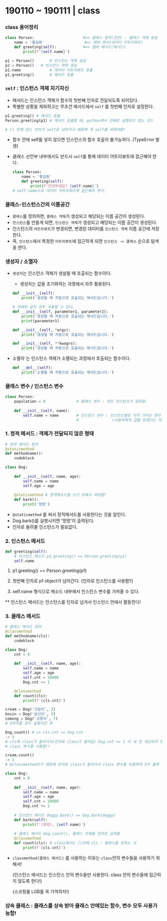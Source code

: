 # 190110 ~ 190111 | class

### class 용어정리

```python
class Person:                      #=> 클래스 정의(선언) : 클래스 객체 생성
    name = '홍길동'                  #=> 멤버 변수(데이터 어트리뷰트)
    def greeting(self):            #=> 멤버 메서드(메서드)
        print(f'{self.name}')
```


```python
p1 = Person()       # 인스턴스 객체 생성
p2 = Person()   # 인스턴스 객체 생성
p1.name             # 데이터 어트리뷰트 호출
p1.greeting()       # 메서드 호출
```

### `self` : 인스턴스 객체 자기자신

* 메서드는 인스턴스 객체가 함수의 첫번째 인자로 전달되도록 되어있다.
* 특별한 상황을 제외하고는 무조건 메서드에서 `self` 를 첫번째 인자로 설정한다.

```python
p1.greeting() # 메서드 호출
Person.greeting(p1) # 메서드 호출할 때, python에서 진짜로 실행되고 있는 코드

# () 안에 있는 인자가 self로 넘어가기 때문에 꼭 self를 써줘야함!
```

* 함수 안에 self를 넣지 않으면 인스턴스의 함수 호출이 불가능하다. (TypeError 발생)

* 클래스 선언부 내부에서도 반드시 `self`를 통해 데이터 어트리뷰트에 접근해야 한다.

  ```python
  class Person:
      name = '홍길동'
      def greeting(self):
          print(f'안녕하세요? {self.name}')
  # self.name으로 데이터 어트리뷰트에 접근해야 한다.
  ```

### 클래스-인스턴스간의 이름공간

* `클래스`를 정의하면, `클래스 객체`가 생성되고 해당되는 이름 공간이 생성된다.
* `인스턴스`를 만들게 되면, `인스턴스 객체`가 생성되고 해당되는 이름 공간이 생성된다.
* 인스턴스의 `어트리뷰트`가 변경되면,  변경된 데이터를 `인스턴스 객체` 이름 공간에 저장한다.
* 즉, `인스턴스`에서 특정한 `어트리뷰트`에 접근하게 되면 `인스턴스 -> 클래스` 순으로 탐색을 한다.

### 생성자 / 소멸자

* `생성자`는 인스턴스 객체가 생설될 때 호출되는 함수이다.

  * 생성자는 값을 초기화하는 과정에서 자주 활용된다.

  ```python
  def __init__(self):
      print('생성될 때 자동으로 호출되는 메서드입니다.')
  ```

  ```python
  # 아래와 같이 모두 사용할 수 있다.
  def __init__(self, parameter1, parameter2):
      print('생성될 때 자동으로 호출되는 메서드입니다.')
      print(parameter1)
  
  def __init__(self, *args):
      print('생성될 때 자동으로 호출되는 메서드입니다.')
  
  def __init__(self, **kwagrs):
      print('생성될 때 자동으로 호출되는 메서드입니다.')
  ```

* 소멸자`는 인스턴스 객체가 소멸되는 과정에서 호출되는 함수이다.

  ```python
  def __del__(self):
      print('소멸될 때 자동으로 호출되는 메서드입니다.')
  ```

### 클래스 변수 / 인스턴스 변수

```python
class Person:
    population = 0              # 클래스 변수 : 모든 인스턴스가 공유함.
    
    def __init__(self, name):   
        self.name = name        # 인스턴스 변수 : 인스턴스별로 각각 가지는 변수
        						#				(사용자에게 값을 받겠다는 의미!)
```

### 1. 정적 메서드 : 객체가 전달되지 않은 형태

```python
# 정적 메서드 정의
@staticmethod
def methodname():
    codeblock
```

```python
class Dog:
    
    def __init__(self, name, age):
        self.name = name
        self.age = age
    
    @staticmethod # 정적메소드를 쓰기 위해서 써야함!
    def bark():
        print('멍멍')
```

* `@staticmethod` 를 써서 정적메서드를 사용한다는 것을 알린다.
* Dog.bark()를 실행시키면 '멍멍'이 출력된다. 
* 인자로 돌려줄 인스턴스가 필요없다.

### 2. 인스턴스 메서드

``` python
def greeting(self): 
    # 인스턴스 메소드 p1.greeting() == Person.greeting(p1) 
    self.name
```

1) p1.greeting() == Person.greeting(p1) 

2) 첫번째 인자로 p1 object가 넘어간다. (인자로 인스턴스를 사용함!!)

3) self.name 형식으로 메소드 내부에서 인스턴스 변수를 가져올 수 있다.

** 인스턴스 메서드는 인스턴스를 인자로 넘겨서 인스턴스 안에서 활동한다!

### 3. 클래스 메서드

```python
# 클래스 메서드 정의
@classmethod
def methodname(cls):
    codeblock
```

```python
class Dog:
    cnt = 0
    
    def __init__(self, name, age):
        self.name = name
        self.age = age
        self.cnt = 10000
        Dog.cnt += 1

    @classmethod
    def count(cls):
        print(f'{cls.cnt}')
```

```python
cream = Dog('크림이', 2)
bosin = Dog('보신이', 5)
comong = Dog('코몽이', 7)
# 3마리를 모두 실행시킨 후

Dog.count() # => cls.cnt == Dog.cnt
-> 3
# cls에 class가 들어가서(인자로 class가 들어감) Dog.cnt += 1 이 세 번 계산되어 3출력
# class 변수를 사용함!!

cream.count()
-> 3
# @classmethod이기 때문에 인자로 class가 들어가서 class 변수를 이용하여 3이 출력
```

```python
class Dog:
    cnt = 0
    
    def __init__(self, name, age):
        self.name = name
        self.age = age
        self.cnt = 10000
        Dog.cnt += 1
    
    # 인스턴스 메서드 doggy.bark() == Dog.bark(doggy)   
    def bark(self):
        print(f'(멍멍), {self.name}') 
    
    # 클래스 메서드 Dog.count(), 클래스 자체를 인자로 넘겨줌
    @classmethod
    def count(cls): # class에서는 ()안에 cls : 클래스를 뜻하는 것
        print(f'{cls.cnt}')
```

* `classmethod(클래스 메서드)` 를 사용하는 이유는 `class`안의 변수들을 사용하기 위해서!

  (인스턴스 메서드는 인스턴스 안의 변수들만 사용한다. class 안의 변수들에 접근하지 않도록 한다!)

  (스코핑룰 LGB를 꼭 기억하자!)

### 상속 클래스 : 클래스를 상속 받아 클래스 안에있는 함수, 변수 모두 사용가능함!

